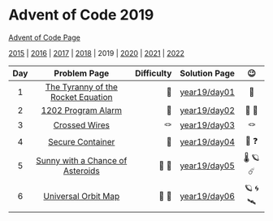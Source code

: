 # Advent of Code 2019

[Advent of Code Page](https://adventofcode.com/2019)

[2015](/year15) | [2016](/year16) | [2017](/year17) | [2018](/year18) | 2019 | [2020](/year20) | [2021](/year21) | [2022](/year22)

| Day |                         Problem Page                         | Difficulty |       Solution Page       |         :wink:          |
|:--:|:------------------------------------------------------------:| ---: |:-------------------------:|:-----------------------:|
|  1  | [The Tyranny of the Rocket Equation](https://adventofcode.com/2019/day/1) | :star2: | [year19/day01](/year19/day01) |             :rocket:              |
|  2  |         [1202 Program Alarm](https://adventofcode.com/2019/day/2)         | :floppy_disk: | [year19/day02](/year19/day02) |   :robot: :floppy_disk:    |
|  3  |         [Crossed Wires](https://adventofcode.com/2019/day/3)         | :knot: | [year19/day03](/year19/day03) |   :knot:    |
|  4  |          [Secure Container](https://adventofcode.com/2019/day/4)          | :star2: | [year19/day04](/year19/day04) | :closed_lock_with_key: :question: |
|  5  |          [Sunny with a Chance of Asteroids](https://adventofcode.com/2019/day/5)          | :floppy_disk: :floppy_disk: | [year19/day05](/year19/day05) | :thermometer: :ringed_planet: :comet: |
|  6  |          [Universal Orbit Map](https://adventofcode.com/2019/day/6)          | :full_moon_with_face: :full_moon_with_face: | [year19/day06](/year19/day06) | :ringed_planet: :cyclone: :artificial_satellite: |